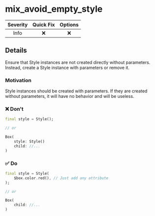 # mix_avoid_empty_style

| Severity | Quick Fix | Options |
|:--------:|:---------:|:-------:|
| Info  |    ❌     |   ❌   |

## Details

Ensure that Style instances are not created directly without parameters. Instead, create a Style instance with parameters or remove it.

### Motivation

Style instances should be created with parameters. If they are created without parameters, it will have no behavior and will be useless.

### ❌ Don't

```dart {5,7}
final style = Style();

// or

Box(
    style: Style()
    child: //...
)
```

### ✅ Do

```dart {2,8}
final style = Style(
    $box.color.red(), // Just add any attribute
);

// or

Box(
    child: //...
)
```